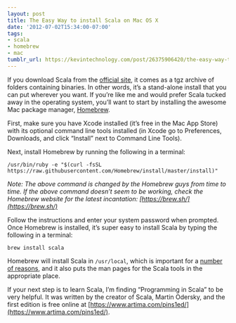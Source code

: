 ```yaml
---
layout: post
title: The Easy Way to install Scala on Mac OS X
date: '2012-07-02T15:34:00-07:00'
tags:
- scala
- homebrew
- mac
tumblr_url: https://kevintechnology.com/post/26375906420/the-easy-way-to-install-scala-on-mac-os-x
---
```


If you download Scala from the [official site](https://www.scala-lang.org/downloads), it comes as a tgz archive of folders containing binaries. In other words, it’s a stand-alone install that you can put wherever you want. If you’re like me and would prefer Scala tucked away in the operating system, you’ll want to start by installing the awesome Mac package manager, [Homebrew](https://brew.sh/).

First, make sure you have Xcode installed (it’s free in the Mac App Store) with its optional command line tools installed (in Xcode go to Preferences, Downloads, and click “Install” next to Command Line Tools).

Next, install Homebrew by running the following in a terminal: 

```
/usr/bin/ruby -e "$(curl -fsSL https://raw.githubusercontent.com/Homebrew/install/master/install)"
```

_Note: The above command is changed by the Homebrew guys from time to time. If the above command doesn’t seem to be working, check the Homebrew website for the latest incantation: [https://brew.sh/](https://brew.sh/)_

Follow the instructions and enter your system password when prompted. Once Homebrew is installed, it’s super easy to install Scala by typing the following in a terminal:

```
brew install scala
```

Homebrew will install Scala in `/usr/local`, which is important for a [number of reasons](http://hivelogic.com/articles/using_usr_local/), and it also puts the man pages for the Scala tools in the appropriate place.

If your next step is to learn Scala, I’m finding “Programming in Scala” to be very helpful. It was written by the creator of Scala, Martin Odersky, and the first edition is free online at [https://www.artima.com/pins1ed/](https://www.artima.com/pins1ed/).
